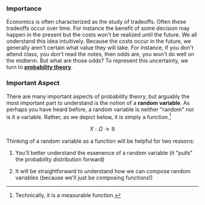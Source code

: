 
### **Importance**

Economics is often characterized as the study of tradeoffs. Often these tradeoffs occur over time. For instance the benefit of some decision may happen in the present but the costs won't be realized until the future. We all understand this idea intuitively. Because the costs occur in the future, we generally aren't certain what value they will take. For instance, if you don't attend class, you don't read the notes, then odds are, you won't do well on the midterm. But what are those odds? To represent this uncertainty, we turn to **[probability theory](./../../math/probability_intro.md)**. 



### **Important Aspect**

There are many important aspects of probability theory, but arguably the most important part to understand is the notion of a **random variable**. As perhaps you have heard before, a random variable is neither "random" nor is it a variable. Rather, as we depict below, it is simply a function.[^1]

$$X: \Omega \to \mathbb{R}$$

Thinking of a random variable as a function will be helpful for two reasons: 

1) You'll better understand the essenence of a random variable (it "pulls" the probability distribution forward)

2) It will be straightforward to understand how we can compose random variables (because we'll just be composing functions!)



[^1]: Technically, it is a measurable function.

[^2]: I'm not sure what the fraction of 




<!-- Expected cash flow with risk-adjusted discounted rate:
$$\begin{align*} \sum _{t=1}^{\infty} \frac{ \mathbb{E}[X_t]}{1 + r_{ta}} \end{align*}$$

Certainty Equivalence with risk-free discounted rate:
$$\begin{align*} \sum _{t=1}^{\infty} \frac{ \text{CE}(X_t)}{1 + r_t} \end{align*}$$ -->

